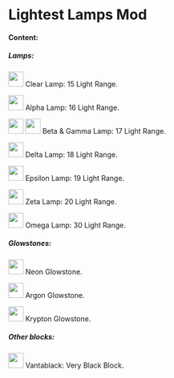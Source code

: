 Lightest Lamps Mod
==================

#### Content:

##### Lamps:

<img src="https://dczippl.tk/img/lightestlamps/cl_rendner.png" width="30"> Clear Lamp: 15 Light Range.

<img src="https://dczippl.tk/img/lightestlamps/al_rendner.png" width="30"> Alpha Lamp: 16 Light Range.

<img src="https://dczippl.tk/img/lightestlamps/bl_rendner.png" width="30"> <img src="https://dczippl.tk/img/lightestlamps/gl_rendner.png" width="30"> Beta & Gamma Lamp: 17 Light Range.

<img src="https://dczippl.tk/img/lightestlamps/dl_rendner.png" width="30"> Delta Lamp: 18 Light Range.

<img src="https://dczippl.tk/img/lightestlamps/el_rendner.png" width="30"> Epsilon Lamp: 19 Light Range.

<img src="https://dczippl.tk/img/lightestlamps/zl_rendner.png" width="30"> Zeta Lamp: 20 Light Range.

<img src="https://dczippl.tk/img/lightestlamps/ol_render.png" width="30"> Omega Lamp: 30 Light Range.

 

##### Glowstones:
<img src="https://dczippl.tk/img/lightestlamps/neon_rendner.png" width="30"> Neon Glowstone.

<img src="https://dczippl.tk/img/lightestlamps/argon_rendner.png" width="30"> Argon Glowstone.

<img src="https://dczippl.tk/img/lightestlamps/krypton_rendner.png" width="30"> Krypton Glowstone.

 

##### Other blocks:

<img src="https://dczippl.tk/img/lightestlamps/vb_rendner.png" width="30"> Vantablack: Very Black Block.